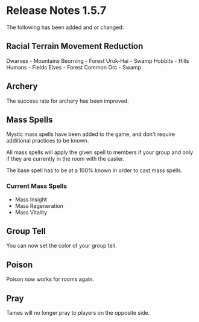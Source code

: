 # Release Notes 1.5.7

The following has been added and or changed:

## Racial Terrain Movement Reduction

Dwarves    - Mountains
Beorning   - Forest
Uruk-Hai   - Swamp
Hobbits    - Hills
Humans     - Fields
Elves      - Forest
Common Orc - Swamp

## Archery

The success rate for archery has been improved.

## Mass Spells

Mystic mass spells have been added to the game, and don't require additional practices to be known.

All mass spells will apply the given spell to members if your group and only if they are currently in
the room with the caster.

The base spell has to be at a 100% known in order to cast mass spells.

### Current Mass Spells

* Mass Insight
* Mass Regeneration
* Mass Vitality

## Group Tell

You can now set the color of your group tell.

## Poison

Poison now works for rooms again.

## Pray

Tames will no longer pray to players on the opposite side.



